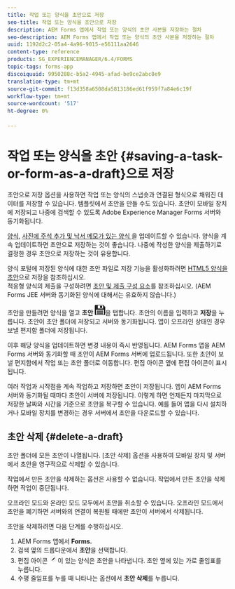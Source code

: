 ```yaml
---
title: 작업 또는 양식을 초안으로 저장
seo-title: 작업 또는 양식을 초안으로 저장
description: AEM Forms 앱에서 작업 또는 양식의 초안 사본을 저장하는 절차
seo-description: AEM Forms 앱에서 작업 또는 양식의 초안 사본을 저장하는 절차
uuid: 1192d2c2-05a4-4a96-9015-e56111aa2646
content-type: reference
products: SG_EXPERIENCEMANAGER/6.4/FORMS
topic-tags: forms-app
discoiquuid: 9950288c-b5a2-4945-afad-be9ce2abc8e9
translation-type: tm+mt
source-git-commit: f13d358a6508da5813186ed61f959f7a84e6c19f
workflow-type: tm+mt
source-wordcount: '517'
ht-degree: 0%

---
```



# 작업 또는 양식을 초안 {#saving-a-task-or-form-as-a-draft}으로 저장

초안으로 저장 옵션을 사용하면 작업 또는 양식의 스냅숏과 연결된 형식으로 채워진 데이터를 저장할 수 있습니다. 템플릿에서 초안을 만들 수도 있습니다. 초안이 모바일 장치에 저장되고 나중에 검색할 수 있도록 Adobe Experience Manager Forms 서버와 동기화됩니다.

[양식](/help/forms/using/working-with-form.md), [사진에 주석 추가 및 낙서 메모가 있는 양식 ](/help/forms/using/add-attachments.md)을 업데이트할 수 있습니다. 양식을 계속 업데이트하면 초안으로 저장하는 것이 좋습니다. 나중에 작성한 양식을 제출하기로 결정한 경우 초안으로 저장하는 것이 유용합니다.

양식 포털에 저장된 양식에 대한 초안 파일로 저장 기능을 활성화하려면 [HTML5 양식을 초안](/help/forms/using/saving-html5-form-draft.md)으로 저장을 참조하십시오.\
적응형 양식의 제출을 구성하려면 [초안 및 제출 구성 요소](/help/forms/using/draft-submission-component.md)를 참조하십시오. (AEM Forms JEE 서버와 동기화된 양식에 대해서는 유효하지 않습니다.)

초안을 만들려면 양식을 열고 **초안** ![다른 이름으로 저장](assets/save-as-draft.png)을 탭합니다. 초안의 이름을 입력하고 **저장**&#x200B;을 누릅니다. 초안이 초안 폴더에 저장되고 서버와 동기화됩니다. 앱이 오프라인 상태인 경우 보낼 편지함 폴더에 저장됩니다.

이후 해당 양식을 업데이트하면 변경 내용이 즉시 반영됩니다. AEM Forms 앱을 AEM Forms 서버와 동기화할 때 초안이 AEM Forms 서버에 업로드됩니다. 또한 초안이 보낼 편지함에서 작업 또는 초안 폴더로 이동합니다. 편집 아이콘 옆에 편집 아이콘이 표시됩니다.

여러 작업과 시작점을 계속 작업하고 저장하면 초안이 저장됩니다. 앱이 AEM Forms 서버와 동기화될 때마다 초안이 서버에 저장됩니다. 이렇게 하면 언제든지 마지막으로 저장한 날짜와 시간을 기준으로 초안을 복구할 수 있습니다. 예를 들어 앱을 다시 설치하거나 모바일 장치를 변경하는 경우 서버에서 초안을 다운로드할 수 있습니다.

## 초안 삭제 {#delete-a-draft}

초안 폴더에 모든 초안이 나열됩니다. [초안 삭제] 옵션을 사용하여 모바일 장치 및 서버에서 초안을 영구적으로 삭제할 수 있습니다.

작업에서 만든 초안을 삭제하는 옵션은 사용할 수 없습니다. 작업에서 만든 초안을 삭제하면 작업이 중단됩니다.

오프라인 모드와 온라인 모드 모두에서 초안을 취소할 수 있습니다. 오프라인 모드에서 초안을 폐기하면 서버와의 연결이 복원될 때에만 초안이 서버에서 삭제됩니다.

초안을 삭제하려면 다음 단계를 수행하십시오.

1. AEM Forms 앱에서 **Forms.**
1. 검색 옆의 드롭다운에서 **초안**&#x200B;을 선택합니다.
1. 편집 아이콘 ![edit-draft-app](assets/edit-draft-app.png)이 있는 양식은 초안을 나타냅니다. 초안 옆에 있는 가로 줄임표를 누릅니다.
1. 수평 줄임표를 누를 때 나타나는 옵션에서 **초안 삭제**&#x200B;를 누릅니다.

